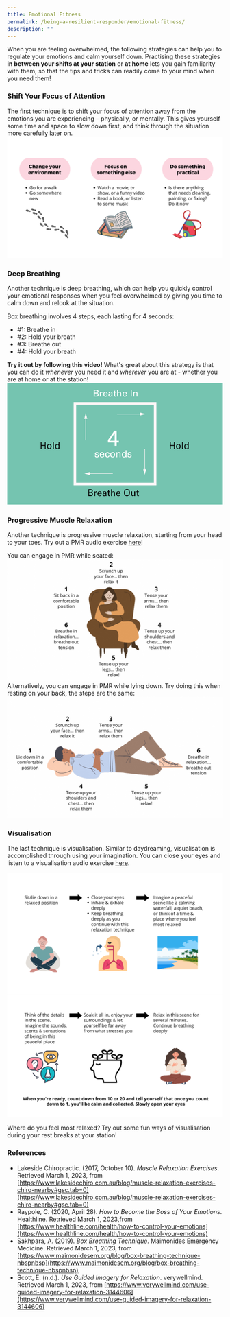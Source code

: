 ```yaml
---
title: Emotional Fitness
permalink: /being-a-resilient-responder/emotional-fitness/
description: ""
---
```

When you are feeling overwhelmed, the following strategies can help you to regulate your emotions and calm yourself down. Practising these strategies **in between your shifts at your station** or **at home** lets you gain familiarity with them, so that the tips and tricks can readily come to your mind when you need them!

### Shift Your Focus of Attention
The first technique is to shift your focus of attention away from the emotions you are experiencing – physically, or mentally. This gives yourself some time and space to slow down first, and think through the situation more carefully later on.
![](/images/emotional%20fitness%201%20(larger).png)

### Deep Breathing
Another technique is deep breathing, which can help you quickly control your emotional responses when you feel overwhelmed by giving you time to calm down and relook at the situation. 

Box breathing involves 4 steps, each lasting for 4 seconds:
* #1: Breathe in 
* #2: Hold your breath 
* #3: Breathe out 
* #4: Hold your breath

**Try it out by following this video!** What's great about this strategy is that you can do it *whenever* you need it and *wherever* you are at - whether you are at home or at the station!
![](/images/box%20breathing.gif)


### Progressive Muscle Relaxation
Another technique is progressive muscle relaxation, starting from your head to your toes. Try out a PMR audio exercise [here](https://www.healthhub.sg/sites/assets/Assets/Programs/mindsg/audio/Progressive_Muscle_Relaxation.mp3)!

You can engage in PMR while seated:
![](/images/emotional%20fitness%203b.png)
Alternatively, you can engage in PMR while lying down. Try doing this when resting on your back, the steps are the same:
![](/images/emotional%20fitness%203a.png)



### Visualisation
The last technique is visualisation. Similar to daydreaming, visualisation is accomplished through using your imagination. You can close your eyes and listen to a visualisation audio exercise [here](https://www.healthhub.sg/sites/assets/Assets/Programs/mindsg/audio/Guided_Imagery.mp3).

![](/images/emotional%20fitness%204a%20(larger).png)
![](/images/emotional%20fitness%204b%20(larger).png)

Where do you feel most relaxed? Try out some fun ways of visualisation during your rest breaks at your station!

### References
* Lakeside Chiropractic. (2017, October 10). _Muscle Relaxation Exercises_. Retrieved March 1, 2023, from [https://www.lakesidechiro.com.au/blog/muscle-relaxation-exercises-chiro-nearby#gsc.tab=0](https://www.lakesidechiro.com.au/blog/muscle-relaxation-exercises-chiro-nearby#gsc.tab=0)
* Raypole, C. (2020, April 28). *How to Become the Boss of Your Emotions*. Healthline. Retrieved March 1, 2023,from [https://www.healthline.com/health/how-to-control-your-emotions](https://www.healthline.com/health/how-to-control-your-emotions)
* Sakhpara, A. (2019). _Box Breathing Technique_. Maimonides Emergency Medicine. Retrieved March 1, 2023, from [https://www.maimonidesem.org/blog/box-breathing-technique-nbspnbsp](https://www.maimonidesem.org/blog/box-breathing-technique-nbspnbsp)
* Scott, E. (n.d.).  _Use Guided Imagery for Relaxation_. verywellmind. Retrieved March 1, 2023, from [https://www.verywellmind.com/use-guided-imagery-for-relaxation-3144606](https://www.verywellmind.com/use-guided-imagery-for-relaxation-3144606)